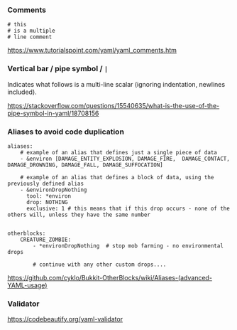 ### Comments

```
# this
# is a multiple
# line comment
```

https://www.tutorialspoint.com/yaml/yaml_comments.htm


### Vertical bar / pipe symbol / `|`

Indicates what follows is a multi-line scalar (ignoring indentation, newlines included).

https://stackoverflow.com/questions/15540635/what-is-the-use-of-the-pipe-symbol-in-yaml/18708156


### Aliases to avoid code duplication

```
aliases:
    # example of an alias that defines just a single piece of data
    - &environ [DAMAGE_ENTITY_EXPLOSION, DAMAGE_FIRE,  DAMAGE_CONTACT, DAMAGE_DROWNING, DAMAGE_FALL, DAMAGE_SUFFOCATION]

    # example of an alias that defines a block of data, using the previously defined alias
    - &environDropNothing
      tool: *environ
      drop: NOTHING
      exclusive: 1 # this means that if this drop occurs - none of the others will, unless they have the same number


otherblocks:
    CREATURE_ZOMBIE:
        - *environDropNothing  # stop mob farming - no environmental drops

        # continue with any other custom drops....
```

https://github.com/cyklo/Bukkit-OtherBlocks/wiki/Aliases-(advanced-YAML-usage)


### Validator

https://codebeautify.org/yaml-validator
